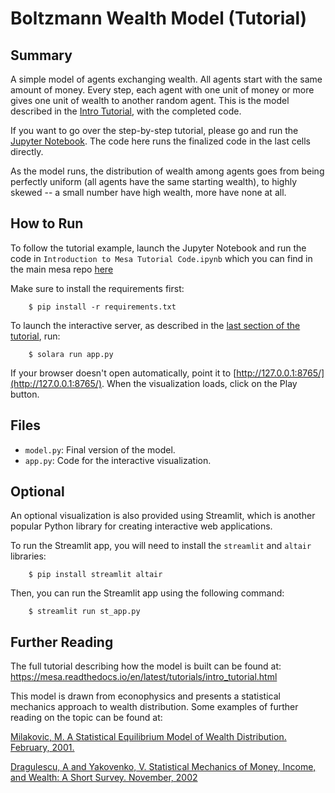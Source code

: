 # Boltzmann Wealth Model (Tutorial)

## Summary

A simple model of agents exchanging wealth. All agents start with the same amount of money. Every step, each agent with one unit of money or more gives one unit of wealth to another random agent. This is the model described in the [Intro Tutorial](https://mesa.readthedocs.io/en/latest/tutorials/intro_tutorial.html), with the completed code.

If you want to go over the step-by-step tutorial, please go and run the [Jupyter Notebook](https://github.com/projectmesa/mesa/blob/main/docs/tutorials/intro_tutorial.ipynb). The code here runs the finalized code in the last cells directly.

As the model runs, the distribution of wealth among agents goes from being perfectly uniform (all agents have the same starting wealth), to highly skewed -- a small number have high wealth, more have none at all.

## How to Run

To follow the tutorial example, launch the Jupyter Notebook and run the code in ``Introduction to Mesa Tutorial Code.ipynb`` which you can find in the main mesa repo [here](https://github.com/projectmesa/mesa/blob/main/docs/tutorials/intro_tutorial.ipynb)

Make sure to install the requirements first:

```
    $ pip install -r requirements.txt
```

To launch the interactive server, as described in the [last section of the tutorial](https://mesa.readthedocs.io/en/latest/tutorials/intro_tutorial.html#adding-visualization), run:

```
    $ solara run app.py
```

If your browser doesn't open automatically, point it to [http://127.0.0.1:8765/](http://127.0.0.1:8765/). When the visualization loads, click on the Play button.


## Files

* ``model.py``: Final version of the model.
* ``app.py``: Code for the interactive visualization.

## Optional

An optional visualization is also provided using Streamlit, which is another popular Python library for creating interactive web applications.

To run the Streamlit app, you will need to install the `streamlit` and `altair` libraries:

```
    $ pip install streamlit altair
```

Then, you can run the Streamlit app using the following command:

```
    $ streamlit run st_app.py
```

## Further Reading

The full tutorial describing how the model is built can be found at:
https://mesa.readthedocs.io/en/latest/tutorials/intro_tutorial.html

This model is drawn from econophysics and presents a statistical mechanics approach to wealth distribution. Some examples of further reading on the topic can be found at:

[Milakovic, M. A Statistical Equilibrium Model of Wealth Distribution. February, 2001.](https://editorialexpress.com/cgi-bin/conference/download.cgi?db_name=SCE2001&paper_id=214)

[Dragulescu, A and Yakovenko, V. Statistical Mechanics of Money, Income, and Wealth: A Short Survey. November, 2002](http://arxiv.org/pdf/cond-mat/0211175v1.pdf)
